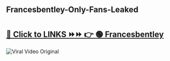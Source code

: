 
 ## Francesbentley-Only-Fans-Leaked

# <h2><a href="https://clipsfans.com/Francesbentley&ref=git">🔗 Click to LINKS ⏩⏩ 👉 🟢 Francesbentley </a></h2>

<a href="https://clipsfans.com/Francesbentley&ref=git" rel="nofollow" data-target="animated-image.originalLink"><img src="https://i.ibb.co.com/xMMVF88/686577567.gif" alt="Viral Video Original" style="max-width: 100%; display: inline-block;" data-target="animated-image.originalImage"></a>
